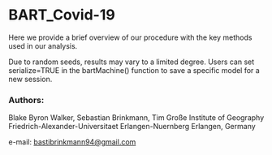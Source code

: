 # BART_Covid-19
Here we provide a brief overview of our procedure with the key methods used in our analysis. 

Due to random seeds, results may vary to a limited degree. Users can set serialize=TRUE in the bartMachine() function to save a specific model for a new session.


### Authors: 
Blake Byron Walker, Sebastian Brinkmann, Tim Große
Institute of Geography
Friedrich-Alexander-Universitaet Erlangen-Nuernberg
Erlangen, Germany
                             
e-mail: bastibrinkmann94@gmail.com
